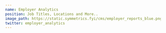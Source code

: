 ```yaml
---
name: Employer Analytics
position: Job Titles, Locations and More..
image_path: https://static.symmetrics.fyi/cms/employer_reports_blue.png
twitter: employer_analytics
---
```


